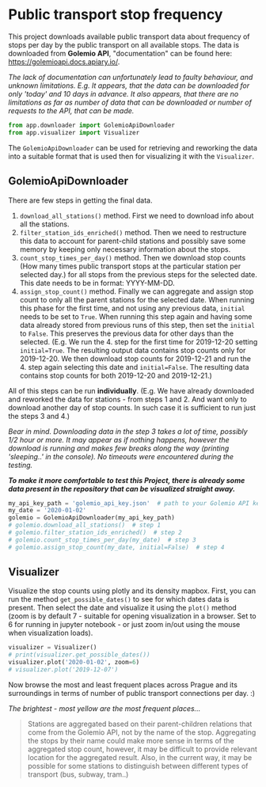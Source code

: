 # Public transport stop frequency

This project downloads available public transport data about frequency of stops per day by the public transport on all available stops. The data is downloaded from **Golemio API**, "documentation" can be found here: https://golemioapi.docs.apiary.io/.

*The lack of documentation can unfortunately lead to faulty behaviour, and unknown limitations. E.g. It appears, that the data can be downloaded for only 'today' and 10 days in advance. It also appears, that there are no limitations as far as number of data that can be downloaded or number of requests to the API, that can be made.*

```python
from app.downloader import GolemioApiDownloader
from app.visualizer import Visualizer
```
The `GolemioApiDownloader` can be used for retrieving and reworking the data into a suitable format that is used then for visualizing it with the `Visualizer`.

## GolemioApiDownloader

There are few steps in getting the final data.
1. `download_all_stations()` method. First we need to download info about all the stations.
2. `filter_station_ids_enriched()` method. Then we need to restructure this data to account for parent-child stations and possibly save some memory by keeping only necessary information about the stops.
3. `count_stop_times_per_day()` method. Then we download stop counts (How many times public transport stops at the particular station per selected day.) for all stops from the previous steps for the selected date. This date needs to be in format: YYYY-MM-DD.
4. `assign_stop_count()` method. Finally we can aggregate and assign stop count to only all the parent stations for the selected date. When running this phase for the first time, and not using any previous data, `initial` needs to be set to `True`. When running this step again and having some data already stored from previous runs of this step, then set the `initial` to `False`. This preserves the previous data for other days than the selected. (E.g. We run the 4. step for the first time for 2019-12-20 setting `initial=True`. The resulting output data contains stop counts only for 2019-12-20. We then download stop counts for 2019-12-21 and run the 4. step again selecting this date and `initial=False`. The resulting data contains stop counts for both 2019-12-20 and 2019-12-21.)

All of this steps can be run **individually**. (E.g. We have already downloaded and reworked the data for stations - from steps 1 and 2. And want only to download another day of stop counts. In such case it is sufficient to run just the steps 3 and 4.)

*Bear in mind. Downloading data in the step 3 takes a lot of time, possibly 1/2 hour or more. It may appear as if nothing happens, however the download is running and makes few breaks along the way (printing 'sleeping..' in the console). No timeouts were encountered during the testing.*

**_To make it more comfortable to test this Project, there is already some data present in the repository that can be visualized straight away._**

```python
my_api_key_path = 'golemio_api_key.json'  # path to your Golemio API key
my_date = '2020-01-02'
golemio = GolemioApiDownloader(my_api_key_path)
# golemio.download_all_stations()  # step 1
# golemio.filter_station_ids_enriched()  # step 2
# golemio.count_stop_times_per_day(my_date)  # step 3
# golemio.assign_stop_count(my_date, initial=False)  # step 4
```

## Visualizer

Visualize the stop counts using plotly and its density mapbox.
First, you can run the method `get_possible_dates()` to see for which dates data is present. Then select the date and visualize it using the `plot()` method (zoom is by default 7 - suitable for opening visualization in a browser. Set to 6 for running in jupyter notebook - or just zoom in/out using the mouse when visualization loads).

```python
visualizer = Visualizer()
# print(visualizer.get_possible_dates())
visualizer.plot('2020-01-02', zoom=6)
# visualizer.plot('2019-12-07')
```

Now browse the most and least frequent places across Prague and its surroundings in terms of number of public transport connections per day. :)

*The brightest - most yellow are the most frequent places...*
> Stations are aggregated based on their parent-children relations that come from the Golemio API, not by the name of the stop. Aggregating the stops by their name could make more sense in terms of the aggregated stop count, however, it may be difficult to provide relevant location for the aggregated result. Also, in the current way, it may be possible for some stations to distinguish between different types of transport (bus, subway, tram..)